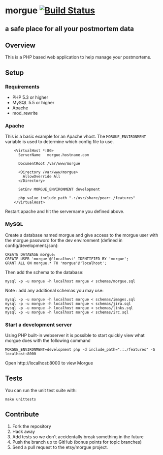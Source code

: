 # morgue [![Build Status](https://travis-ci.org/etsy/morgue.png?branch=master)](https://travis-ci.org/etsy/morgue)
## a safe place for all your postmortem data


## Overview
This is a PHP based web application to help manage your postmortems.


## Setup

### Requirements
- PHP 5.3 or higher
- MySQL 5.5 or higher
- Apache
- mod_rewrite

### Apache
This is a basic example for an Apache vhost. The `MORGUE_ENVIRONMENT` variable
is used to determine which config file to use.

```
    <VirtualHost *:80>
      ServerName   morgue.hostname.com

      DocumentRoot /var/www/morgue

      <Directory /var/www/morgue>
        AllowOverride All
      </Directory>

      SetEnv MORGUE_ENVIRONMENT development

      php_value include_path ".:/usr/share/pear:./features"
    </VirtualHost>
```

Restart apache and hit the servername you defined above.

### MySQL
Create a database named morgue and give access to the morgue user with the
morgue password for the dev environment (defined in config/development.json):
```
CREATE DATABASE morgue;
CREATE USER 'morgue'@'localhost' IDENTIFIED BY 'morgue';
GRANT ALL ON morgue.* TO 'morgue'@'localhost';
```

Then add the schema to the database:
```
mysql -p -u morgue -h localhost morgue < schemas/morgue.sql
```

Note : add any additional schemas you may use:
```
mysql -p -u morgue -h localhost morgue < schemas/images.sql
mysql -p -u morgue -h localhost morgue < schemas/jira.sql
mysql -p -u morgue -h localhost morgue < schemas/links.sql
mysql -p -u morgue -h localhost morgue < schemas/irc.sql
```

### Start a development server

Using PHP built-in webserver it is possible to start quickly view what morgue does with the following command

```
MORGUE_ENVIRONMENT=development php -d include_path=".:./features" -S localhost:8000
```

Open http://localhost:8000 to view Morgue

## Tests
You can run the unit test suite with:
```
make unittests
```

## Contribute

1. Fork the repository
2. Hack away
3. Add tests so we don't accidentally break something in the future
4. Push the branch up to GitHub (bonus points for topic branches)
5. Send a pull request to the etsy/morgue project.

